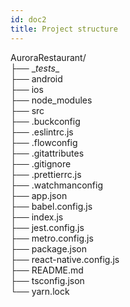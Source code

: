 ```yaml
---
id: doc2
title: Project structure
---
```




AuroraRestaurant/ <br>
├── \__tests__ <br>
├── android <br>
├── ios <br>
├── node_modules <br>
├── src <br>
├── .buckconfig <br>
├── .eslintrc.js <br>
├── .flowconfig <br>
├── .gitattributes <br>
├── .gitignore <br>
├── .prettierrc.js <br>
├── .watchmanconfig <br>
├── app.json <br>
├── babel.config.js <br>
├── index.js <br>
├── jest.config.js <br>
├── metro.config.js <br>
├── package.json <br>
├── react-native.config.js <br>
├── README.md <br>
├── tsconfig.json <br>
└── yarn.lock <br>




